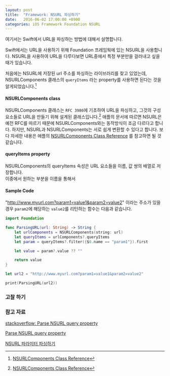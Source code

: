 ```yaml
---
layout: post
title:  "Framework: NSURL 파싱하기"
date:   2016-06-02 17:00:00 +0900
categories: iOS Framework Foundation NSURL
---
```


여기서는 Swift에서 URL을 파싱하는 방법에 대해서 설명합니다.

Swift에서는 URL을 사용하기 위해 Foundation 프레임웍에 있는 NSURL을 사용합니다.
NSURL을 사용하여 URL을 다루다보면 URL중에서 특정 부분만을 걸러내고 싶을 때가 있습니다.

처음에는 NSURL에 저장된 url 주소를 파싱하는 라이브러리를 찾고 있었는데, NSURLComponents 클래스의 `queryItems` 라는 property를 사용하면 된다는 것을 알게되었습니다.[^NSURLComponents]

#### NSURLComponents class

NSURLComponents 클래스는 `RFC 3986`에 기초하여 URL을 파싱하고, 그것의 구성 요소들로 URL을 만들기 위해 설계된 클래스입니다.[^NSURLComponents] 애플의 문서에 따르면 NSURL은 예전 RFC를 따르기 때문에 NSURLComponents와는 동작방식이 조금 다르다고 합니다. 하지만, NSURL과 NSURLComponents는 서로 쉽게 변환할 수 있다고 합니다. 보다 자세한 내용은 애플의 [NSURLComponents Class Reference](https://developer.apple.com/library/ios/documentation/Foundation/Reference/NSURLComponents_class/) 를 참고하면 될 것 같습니다.

#### **queryItems** property

NSURLComponents의 queryItems 속성은 URL 요소들을 이름, 값 쌍의 배열로 저장합니다.  
이중에서 원하는 부분을 이름을 통해서

#### Sample Code

"http://www.myurl.com?param1=value1&param2=value2" 이라는 주소가 있을 경우 `param2`에 해당하는 `value2`를 리턴하는 함수는 다음과 같습니다.

```swift
import Foundation

func ParsingURL(url: String) -> String {
    let urlComponents = NSURLComponents(string: url)
    let queryItems = urlComponents?.queryItems
    let param = queryItems?.filter({$0.name == "param1"}).first

    let value = param?.value ?? ""

    return value
}

let url2 = "http://www.myurl.com?param1=value1&param2=value2"

print(ParsingURL(url2))
```

### 고찰 하기

### 참고 자료

[stackoverflow: Parse NSURL query property](http://stackoverflow.com/questions/3997976/parse-nsurl-query-property)

[^NSURLComponents]: [NSURLComponents Class Reference](https://developer.apple.com/library/ios/documentation/Foundation/Reference/NSURLComponents_class/#//apple_ref/occ/instp/NSURLComponents/queryItems)

[Parse NSURL query property](http://www.sellmyapplication.com/question/parse-nsurl-query-property/)

[NSURL 파라미터 파싱하기](https://byunsooblog.wordpress.com/2014/03/16/nsurl-파라미터-파싱하기/comment-page-1/)

